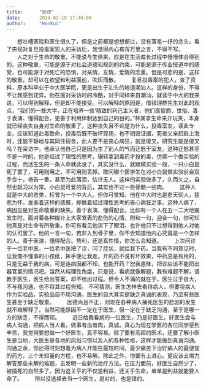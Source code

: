 ```yaml
---
title:      "医德"
date:       2014-02-19 17:46:00
author:     "HonKui"
---
```


　　想吐槽医院和医生很久了，但是之前都是想想便过，没有落笔一抒的念头。看了央视对复旦投毒案犯人的采访后，我觉得内心有泻万里之言，不得不写。
　　人之对于生命的敬重，不能说与生俱来，应是在生活成长过程中慢慢体会得到的。这种敬重，可能是源于对社会道德和规则的约束，可能是源于传业授道中的感受，也可能源于对死亡的恐惧，对亲情，友情，爱情的念重。但是可悲的是，这样的敬重，却可以在欲望和利益面前，吹灰而散。
　　复旦投毒案的犯人，查了资料，原本科毕业于中大医学院，更是出生于汕头的地道潮汕人。这样的身份，不得不让我感到诧异。他在面对采访时的冷酷，对于同样来自潮汕，就读于中大的我来说，可以得到解释，但是却不能接受。可以解释的原因是，借钱理群先生对此的观点，“我们的一些大学，正在培养一些‘精致的利己主义者，他们高智商、世俗、善于表演、懂得配合，更善于利用体制达到自己的目的。”林某拿生命来开玩笑，本身就已经丧失自身对生命的敬重了，这种丧失且不论是为什么，投毒室友，读此专业，应该知道此毒致命，投毒后既不破坏现场，也不销毁证据，死者父亲赶赴上海时，还能平静地与其同住宿舍，此人要不是丧心病狂，就是傻叉。研究生能是傻叉吗？在采访中，他承认他自己只是因为生了别人的气而迁怒于室友。这种迁怒甚至不是一时的，他是经过了理性的思考，辗转拿到毒药才投的毒，仿佛一个做实验的过程，而活生生的一条人命就此没了，其实没什么，就跟做实验一般，一只小白鼠死了罢了，可用则用之，不可用则丢掉。敢问哪个医学生在对小白鼠做实验前会双手合十，祷告一番，甚至为此落泪，估计无人。这样的实验做多了，久而久之，自然也就习以为常。小白鼠可爱的背后，其实也不过一些骨骼一些肉。
　　这种人就是中大的败类，枉曾为一个中大人。但你可曾知，他在中大时也是悲天悯人，慈悲为怀。发表着这样的感慨，却做着经过理性思考的丧心病狂之事。这种人病了，病因应是对生命敬重的缺失。善于表演，懂得配合。比如有一个人在五一二大地震发生时，面对着各种媒介上大家发表的悲伤的心情，附和一句，迎合一句，你可知他真是对生命有所敬重，你可有看见他流下了眼泪，也许他只不过想得到他人对他的认可罢了。他的一言一句，若非入到骨子里，你不会知道他内心究竟是一个怎样的人。善于表演，懂得配合。势利，还是真性情，你怎么会知道。
　　上次问诊于一位老中医，一位老中医把了诊，问了症状，就给我下药。当我有不同意见时，见我像不懂事的小孩纸，挥手便让我走。开的药不说有坏效果，中药总是有用的，只是无益于我的病。可是连病因都不知，也能开药？恕我愚昧，把诊应该不能把出器官里的情况吧。当然从纯理性角度，只是说，看病就像解题，我有难题不解，请教于医生，医生给出答案，却不给出过程。但令人不满的就在于，医生过于自大，不与我沟通，也不将其过程告知。 不可猜测，医生怎样去看待病人，但要将病人作为实验品，实验品自不用沟通，医生的自大其实是缺乏真诚的表现，乃至有些医生甚至于缺乏敬重。
　　医德尚且不正，则现在各种病人捅死医生的悲剧的发生就不难解释了。当然可能原因不一定在于医生，但一定在于缺乏沟通，至于是哪一方的缺乏，不得而知。
　　近日给我看病的一位医生，乃是好医生。好医生会与病人沟通，把病人当人看，做事有血有肉，真诚。真心为现在学医的各位同学感到辛苦，我觉得要想做一个好医生，真不容易。除了要有高超的医术，还要了解小医生是当地，大医生是各地的风俗习惯以及人的各种性格，这样才能做到真诚沟通。沟通之余，你还得时刻想着为病人开能在最短时间，最少痛苦下治好病人的最便宜的药方，三个未知量的方程，也不易解。除此之外，你要有上进心。更应该去竭力解答那些未解的难题，去发明一些新的治疗方法。在压力面前，好医生自然少了，被捅死的自然多了。因为这关乎的不仅是利益，还关乎生命，单单是利益就能要人命了。
　　所以没选择去当一个医生，是对的，也是错的。               